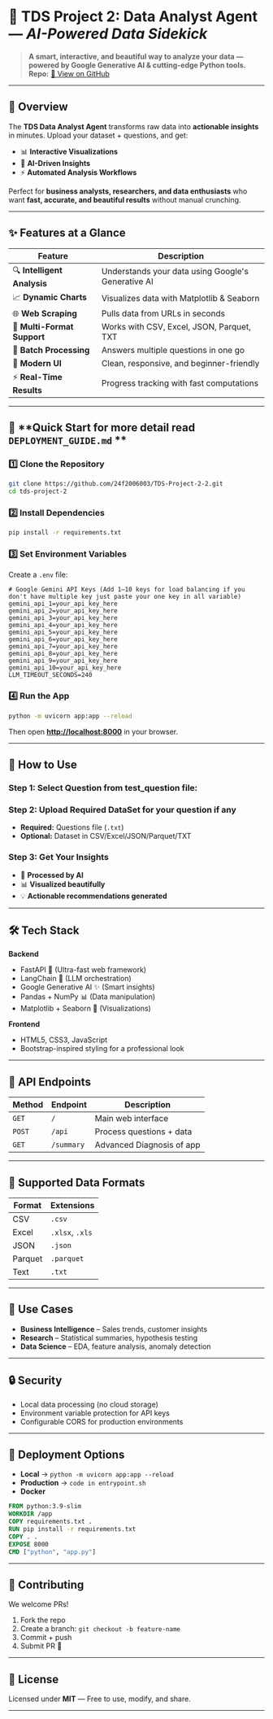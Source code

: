 
# 🌟 **TDS Project 2: Data Analyst Agent** — *AI-Powered Data Sidekick*

> **A smart, interactive, and beautiful way to analyze your data — powered by Google Generative AI & cutting-edge Python tools.**
> **Repo:** [📂 View on GitHub](https://github.com/24f2006003/TDS-Project-2-2)

---

## 📌 **Overview**

The **TDS Data Analyst Agent** transforms raw data into **actionable insights** in minutes.
Upload your dataset + questions, and get:

* 📊 **Interactive Visualizations**
* 🧠 **AI-Driven Insights**
* ⚡ **Automated Analysis Workflows**

Perfect for **business analysts, researchers, and data enthusiasts** who want **fast, accurate, and beautiful results** without manual crunching.

---

## ✨ **Features at a Glance**

| Feature                     | Description                                        |
| --------------------------- | -------------------------------------------------- |
| 🔍 **Intelligent Analysis** | Understands your data using Google's Generative AI |
| 📈 **Dynamic Charts**       | Visualizes data with Matplotlib & Seaborn          |
| 🌐 **Web Scraping**         | Pulls data from URLs in seconds                    |
| 📁 **Multi-Format Support** | Works with CSV, Excel, JSON, Parquet, TXT          |
| 🔄 **Batch Processing**     | Answers multiple questions in one go               |
| 🎨 **Modern UI**            | Clean, responsive, and beginner-friendly           |
| ⚡ **Real-Time Results**     | Progress tracking with fast computations           |


---
## 🚀 **Quick Start for more detail read `DEPLOYMENT_GUIDE.md` **

### **1️⃣ Clone the Repository**

```bash
git clone https://github.com/24f2006003/TDS-Project-2-2.git
cd tds-project-2
```

### **2️⃣ Install Dependencies**

```bash
pip install -r requirements.txt
```

### **3️⃣ Set Environment Variables**

Create a `.env` file:

```env
# Google Gemini API Keys (Add 1–10 keys for load balancing if you don't have multiple key just paste your one key in all variable)
gemini_api_1=your_api_key_here
gemini_api_2=your_api_key_here
gemini_api_3=your_api_key_here
gemini_api_4=your_api_key_here
gemini_api_5=your_api_key_here
gemini_api_6=your_api_key_here
gemini_api_7=your_api_key_here
gemini_api_8=your_api_key_here
gemini_api_9=your_api_key_here
gemini_api_10=your_api_key_here
LLM_TIMEOUT_SECONDS=240
```

### **4️⃣ Run the App**

```bash
python -m uvicorn app:app --reload
```

Then open **[http://localhost:8000](http://localhost:8000)** in your browser.

---

## 📖 **How to Use**

### **Step 1: Select Question from test_question file:**


### **Step 2: Upload Required DataSet for your question if any**

* **Required:** Questions file (`.txt`)
* **Optional:** Dataset in CSV/Excel/JSON/Parquet/TXT

### **Step 3: Get Your Insights**

* 🧮 **Processed by AI**
* 📊 **Visualized beautifully**
* 💡 **Actionable recommendations generated**

---

## 🛠 **Tech Stack**

**Backend**

* FastAPI 🚀 (Ultra-fast web framework)
* LangChain 🧠 (LLM orchestration)
* Google Generative AI ✨ (Smart insights)
* Pandas + NumPy 📊 (Data manipulation)
* Matplotlib + Seaborn 🎨 (Visualizations)

**Frontend**

* HTML5, CSS3, JavaScript
* Bootstrap-inspired styling for a professional look

---

## 🔧 **API Endpoints**

| Method | Endpoint   | Description                |
| ------ | ---------- | -------------------------- |
| `GET`  | `/`        | Main web interface         |
| `POST` | `/api` | Process questions + data   |
| `GET` | `/summary`  | Advanced Diagnosis of app |

---

## 📂 **Supported Data Formats**

| Format  | Extensions      |
| ------- | --------------- |
| CSV     | `.csv`          |
| Excel   | `.xlsx`, `.xls` |
| JSON    | `.json`         |
| Parquet | `.parquet`      |
| Text    | `.txt`          |

---

## 🎯 **Use Cases**

* **Business Intelligence** – Sales trends, customer insights
* **Research** – Statistical summaries, hypothesis testing
* **Data Science** – EDA, feature analysis, anomaly detection

---

## 🔒 **Security**

* Local data processing (no cloud storage)
* Environment variable protection for API keys
* Configurable CORS for production environments

---

## 🚀 **Deployment Options**

* **Local** → `python -m uvicorn app:app --reload`
* **Production** → `code in entrypoint.sh`
* **Docker**

```dockerfile
FROM python:3.9-slim
WORKDIR /app
COPY requirements.txt .
RUN pip install -r requirements.txt
COPY . .
EXPOSE 8000
CMD ["python", "app.py"]
```

---

## 🤝 **Contributing**

We welcome PRs!

1. Fork the repo
2. Create a branch: `git checkout -b feature-name`
3. Commit + push
4. Submit PR 🚀

---

## 📜 **License**

Licensed under **MIT** — Free to use, modify, and share.

---

